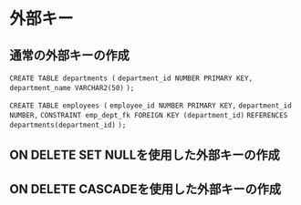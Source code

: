 # 外部キー

## 通常の外部キーの作成
`CREATE TABLE departments (`
  `department_id NUMBER PRIMARY KEY,`
  `department_name VARCHAR2(50)`
`);`

`CREATE TABLE employees (`
  `employee_id NUMBER PRIMARY KEY,`
  `department_id NUMBER,`
  `CONSTRAINT emp_dept_fk FOREIGN KEY (department_id)`
    `REFERENCES departments(department_id)`
`);`

## ON DELETE SET NULLを使用した外部キーの作成
## ON DELETE CASCADEを使用した外部キーの作成

